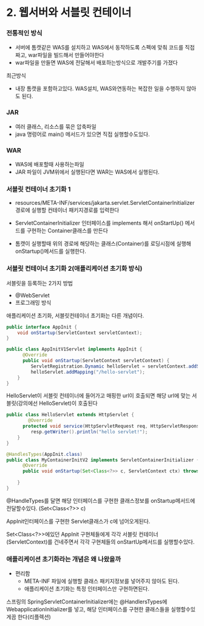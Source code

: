 # 2. 웹서버와 서블릿 컨테이너


### 전통적인 방식

- 서버에 톰캣같은 WAS를 설치하고 WAS에서 동작하도록 스펙에 맞춰 코드를 직접 짜고, war파일을 빌드해서 만들어야한다
- war파일을 만들면 WAS에 전달해서 배포하는방식으로 개발주기를 가졌다

최근방식

- 내장 톰캣을 포함하고있다. WAS설치, WAS와연동하는 복잡한 일을 수행하지 않아도 된다. 

### JAR

- 여러 클래스, 리소스를 묶은 압축파일
- java 명렁어로 main() 메서드가 있으면 직접 실행할수도있다.

### WAR

- WAS에 배포할때 사용하는파일
- JAR 파일이 JVM위에서 실행된다면 WAR는 WAS에서 실행된다.


### 서블릿 컨테이너 초기화 1

- resources/META-INF/services/jakarta.servlet.ServletContainerInitializer 경로에 실행할 컨테이너 패키지경로를 입력한다

- ServletContainerInitializer 인터페이스를 implements 해서 onStartUp() 메서드를 구현하는 Container클래스를 만든다

- 톰캣이 실행할때  위의 경로에 해당하는 클래스(Container)를 로딩시점에 실행해 onStartup()메서드를 실행한다.

### 서블릿 컨테이너 초기화 2(애플리케이션 초기화 방식)


서블릿을 등록하는 2가지 방법
- @WebServlet
- 프로그래밍 방식

애플리케이션 초기화, 서블릿컨테이너 초기화는 다른 개념이다.

```java
public interface AppInit {
	void onStartup(ServletContext servletContext);
}
```

```java
public class AppInitV1Servlet implements AppInit {
      @Override
      public void onStartup(ServletContext servletContext) {
      	 ServletRegistration.Dynamic helloServlet = servletContext.addServlet("helloServlet", new HelloServlet());
         helloServlet.addMapping("/hello-servlet");
    }
}
```

HelloServlet이 서블릿 컨테이너에 들어가고 매핑한 url이 호출되면 해당 url에 맞는 서블릿(강의에선 HelloServlet)이 호출된다

```java
public class HelloServlet extends HttpServlet {
	    @Override
      protected void service(HttpServletRequest req, HttpServletResponse resp) throws IOException {
      	 resp.getWriter().println("hello servlet!");
    }
}
```

  
```java
@HandlesTypes(AppInit.class)
public class MyContainerInitV2 implements ServletContainerInitializer {
      @Override
      public void onStartup(Set<Class<?>> c, ServletContext ctx) throws ServletException {
    	
    }
}
```
@HandleTypes를 달면 해당 인터페이스를 구현한 클래스정보를 onStartup메서드에 전달할수있다. (Set<Class<?>> c)   

AppInit인터페이스를 구현한 Servlet클래스가 c에 넘어오게된다.    

Set<Class<?>>에있던 AppInit 구현체들에게 각각 서블릿 컨테이너(ServletContext)를 건네주면서 각각 구현체들의 onStartUp메서드를 실행할수있다.


### 애플리케이션 초기화라는 개념은 왜 나왔을까

- 편리함
  - META-INF 파일에 실행할 클래스 패키지정보를 넣어주지 않아도 된다. 
  - 애플리케이션 초기화는 특정 인터페이스만 구현하면된다. 

스프링의 SpringServletContainerInitializer에는  @HandlersTypes에 WebapplicationInitializer를 넣고, 해당 인터페이스를 구현한 클래스들을 실행할수있게끔 한다(리플렉션)
